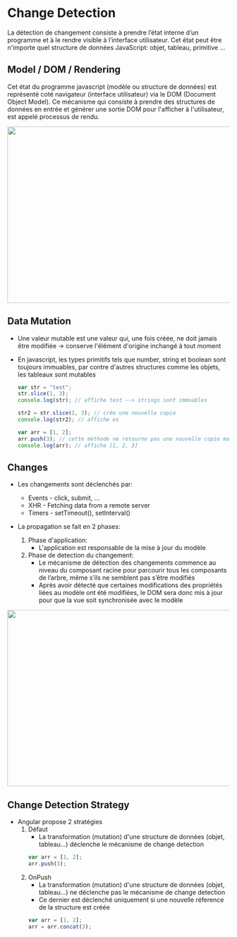 # Change Detection

La détection de changement consiste à prendre l’état interne d’un programme et à le rendre visible à l’interface utilisateur. Cet état peut être n'importe quel structure de données JavaScript: objet, tableau, primitive ...


## Model / DOM / Rendering

Cet état du programme javascript (modèle ou structure de données) est représenté coté navigateur (interface utilisateur) via le DOM (Document Object Model). 
Ce mécanisme qui consiste à prendre des structures de données en entrée et générer une sortie DOM pour l'afficher à l'utilisateur, est appelé processus de rendu.
<p align="center">
    <img src="https://github.com/mecheri/formation-angular/blob/master/resources/images/model-dom.png" width="600" height="400" style="display:block;margin: 0 auto;">
</p>


## Data Mutation

* Une valeur mutable est une valeur qui, une fois créée, ne doit jamais être modifiée -> conserve l'élément d'origine inchangé à tout moment
* En javascript, les types primitifs tels que number, string et boolean sont toujours immuables, par contre d'autres structures comme les objets, les tableaux sont mutables

    ```javascript
    var str = "test";
    str.slice(1, 3);
    console.log(str); // affiche test --> strings sont immuables
    
    str2 = str.slice(1, 3); // crée une nouvelle copie
    console.log(str2); // affiche es

    var arr = [1, 2];
    arr.push(3); // cette méthode ne retourne pas une nouvelle copie mais transforme l'original arr
    console.log(arr); // affiche [1, 2, 3]
    ```


## Changes

* Les changements sont déclenchés par:  
    - Events - click, submit, ...
    - XHR - Fetching data from a remote server
    - Timers - setTimeout(), setInterval()

* La propagation se fait en 2 phases: 
    1. Phase d'application: 
        - L'application est responsable de la mise à jour du modèle
    2. Phase de detection du changement: 
        - Le mécanisme de détection des changements commence au niveau du composant racine pour parcourir tous les composants de l’arbre, même s’ils ne semblent pas s’être modifiés
        - Après avoir détecté que certaines modifications des propriétés liées au modèle ont été modifiées, le DOM sera donc mis à jour pour que la vue soit synchronisée avec le modèle

<p align="center">
    <img src="https://github.com/mecheri/formation-angular/blob/master/resources/images/change-detection.png" width="800" height="400" style="display:block;margin: 0 auto;">
</p>


## Change Detection Strategy
* Angular propose 2 stratégies
    1. Défaut
        - La transformation (mutation) d'une structure de données (objet, tableau...) déclenche le mécanisme de change detection 
        ```javascript
        var arr = [1, 2];
        arr.push(3);  
        ```
    2. OnPush
        - La transformation (mutation) d'une structure de données (objet, tableau...) ne déclenche pas le mécanisme de change detection 
        - Ce dernier est déclenché uniquement si une nouvelle réference de la structure est créée
        ```javascript
        var arr = [1, 2];
        arr = arr.concat(3);
        ```
